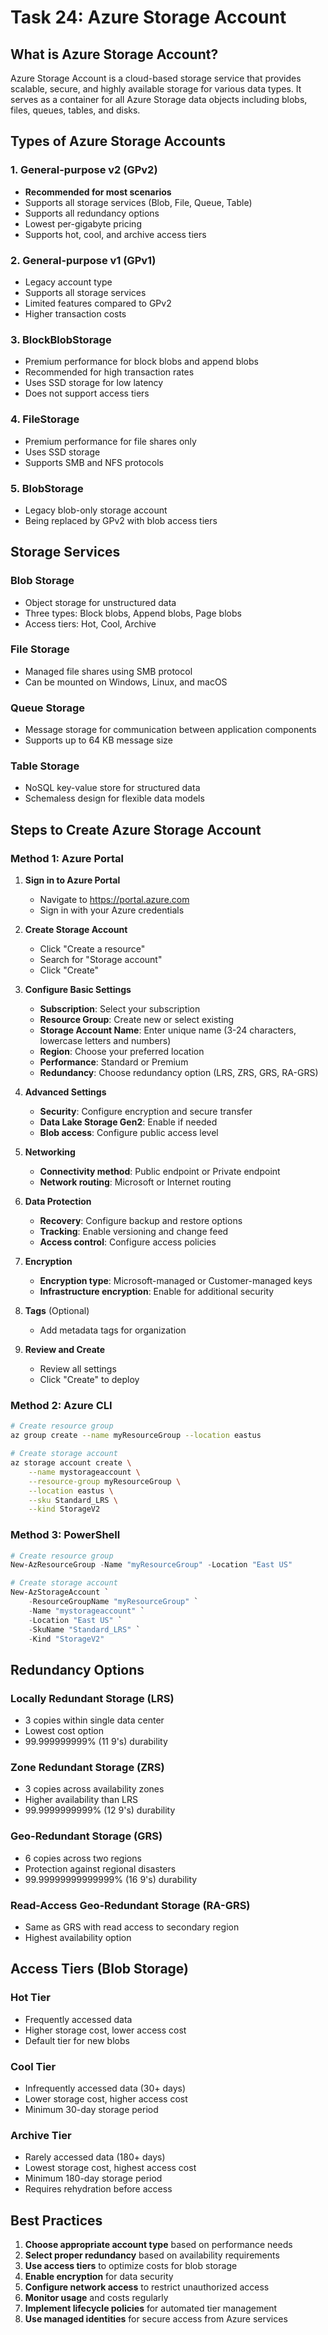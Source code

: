 # Task 24: Azure Storage Account

## What is Azure Storage Account?

Azure Storage Account is a cloud-based storage service that provides scalable, secure, and highly available storage for various data types. It serves as a container for all Azure Storage data objects including blobs, files, queues, tables, and disks.

## Types of Azure Storage Accounts

### 1. General-purpose v2 (GPv2)
- **Recommended for most scenarios**
- Supports all storage services (Blob, File, Queue, Table)
- Supports all redundancy options
- Lowest per-gigabyte pricing
- Supports hot, cool, and archive access tiers

### 2. General-purpose v1 (GPv1)
- Legacy account type
- Supports all storage services
- Limited features compared to GPv2
- Higher transaction costs

### 3. BlockBlobStorage
- Premium performance for block blobs and append blobs
- Recommended for high transaction rates
- Uses SSD storage for low latency
- Does not support access tiers

### 4. FileStorage
- Premium performance for file shares only
- Uses SSD storage
- Supports SMB and NFS protocols

### 5. BlobStorage
- Legacy blob-only storage account
- Being replaced by GPv2 with blob access tiers

## Storage Services

### Blob Storage
- Object storage for unstructured data
- Three types: Block blobs, Append blobs, Page blobs
- Access tiers: Hot, Cool, Archive

### File Storage
- Managed file shares using SMB protocol
- Can be mounted on Windows, Linux, and macOS

### Queue Storage
- Message storage for communication between application components
- Supports up to 64 KB message size

### Table Storage
- NoSQL key-value store for structured data
- Schemaless design for flexible data models

## Steps to Create Azure Storage Account

### Method 1: Azure Portal

1. **Sign in to Azure Portal**
   - Navigate to https://portal.azure.com
   - Sign in with your Azure credentials

2. **Create Storage Account**
   - Click "Create a resource"
   - Search for "Storage account"
   - Click "Create"

3. **Configure Basic Settings**
   - **Subscription**: Select your subscription
   - **Resource Group**: Create new or select existing
   - **Storage Account Name**: Enter unique name (3-24 characters, lowercase letters and numbers)
   - **Region**: Choose your preferred location
   - **Performance**: Standard or Premium
   - **Redundancy**: Choose redundancy option (LRS, ZRS, GRS, RA-GRS)

4. **Advanced Settings**
   - **Security**: Configure encryption and secure transfer
   - **Data Lake Storage Gen2**: Enable if needed
   - **Blob access**: Configure public access level

5. **Networking**
   - **Connectivity method**: Public endpoint or Private endpoint
   - **Network routing**: Microsoft or Internet routing

6. **Data Protection**
   - **Recovery**: Configure backup and restore options
   - **Tracking**: Enable versioning and change feed
   - **Access control**: Configure access policies

7. **Encryption**
   - **Encryption type**: Microsoft-managed or Customer-managed keys
   - **Infrastructure encryption**: Enable for additional security

8. **Tags** (Optional)
   - Add metadata tags for organization

9. **Review and Create**
   - Review all settings
   - Click "Create" to deploy

### Method 2: Azure CLI

```bash
# Create resource group
az group create --name myResourceGroup --location eastus

# Create storage account
az storage account create \
    --name mystorageaccount \
    --resource-group myResourceGroup \
    --location eastus \
    --sku Standard_LRS \
    --kind StorageV2
```

### Method 3: PowerShell

```powershell
# Create resource group
New-AzResourceGroup -Name "myResourceGroup" -Location "East US"

# Create storage account
New-AzStorageAccount `
    -ResourceGroupName "myResourceGroup" `
    -Name "mystorageaccount" `
    -Location "East US" `
    -SkuName "Standard_LRS" `
    -Kind "StorageV2"
```

## Redundancy Options

### Locally Redundant Storage (LRS)
- 3 copies within single data center
- Lowest cost option
- 99.999999999% (11 9's) durability

### Zone Redundant Storage (ZRS)
- 3 copies across availability zones
- Higher availability than LRS
- 99.9999999999% (12 9's) durability

### Geo-Redundant Storage (GRS)
- 6 copies across two regions
- Protection against regional disasters
- 99.99999999999999% (16 9's) durability

### Read-Access Geo-Redundant Storage (RA-GRS)
- Same as GRS with read access to secondary region
- Highest availability option

## Access Tiers (Blob Storage)

### Hot Tier
- Frequently accessed data
- Higher storage cost, lower access cost
- Default tier for new blobs

### Cool Tier
- Infrequently accessed data (30+ days)
- Lower storage cost, higher access cost
- Minimum 30-day storage period

### Archive Tier
- Rarely accessed data (180+ days)
- Lowest storage cost, highest access cost
- Minimum 180-day storage period
- Requires rehydration before access

## Best Practices

1. **Choose appropriate account type** based on performance needs
2. **Select proper redundancy** based on availability requirements
3. **Use access tiers** to optimize costs for blob storage
4. **Enable encryption** for data security
5. **Configure network access** to restrict unauthorized access
6. **Monitor usage** and costs regularly
7. **Implement lifecycle policies** for automated tier management
8. **Use managed identities** for secure access from Azure services